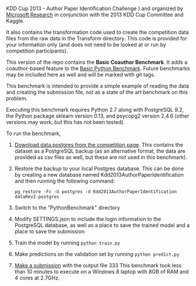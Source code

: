 KDD Cup 2013 - Author Paper Identification Challenge
) and organized by [Microsoft Research](http://research.microsoft.com/) in conjunction with the 2013 KDD Cup Committee and Kaggle.

It also contains the transformation code used to create the competition data files from the raw data in the Transform directory. This code is provided for your information only (and does not need to be looked at or run by competition participants).

This version of the repo contains the **Basic Coauthor Benchmark**. It adds a coauthor-based feature to the [Basic Python Benchmark](https://github.com/benhamner/Kdd2013AuthorPaperIdentification/tree/BasicPythonBenchmark). Future benchmarks may be included here as well and will be marked with git tags.

This benchmark is intended to provide a simple example of reading the data and creating the submission file, not as a state of the art benchmark on this problem.

Executing this benchmark requires Python 2.7 along with PostgreSQL 9.2, the Python package sklearn version 0.13, and psycopg2 version 2.4.6 (other versions may work, but this has not been tested).

To run the benchmark,

1. [Download data.postgres from the competition page](https://www.kaggle.com/c/kdd-cup-2013-author-paper-identification-challenge/data). This contains the dataset as a PostgreSQL backup (as an alternative format, the data are provided as csv files as well, but these are not used in this benchmark).
2. Restore the backup to your local Postgres database. This can be done by creating a new database named Kdd2013AuthorPaperIdentification and then running the following command:

    `pg_restore -Fc -U postgres -d Kdd2013AuthorPaperIdentification dataRev2.postgres`

3. Switch to the "PythonBenchmark" directory
4. Modify SETTINGS.json to include the login information to the PostgreSQL database, as well as a place to save the trained model and a place to save the submission
5. Train the model by running `python train.py`
6. Make predictions on the validation set by running `python predict.py`
7. [Make a submission](https://www.kaggle.com/c/kdd-cup-2013-author-paper-identification-challenge/team/select) with the output file
333
This benchmark took less than 10 minutes to execute on a Windows 8 laptop with 8GB of RAM and 4 cores at 2.7GHz.
